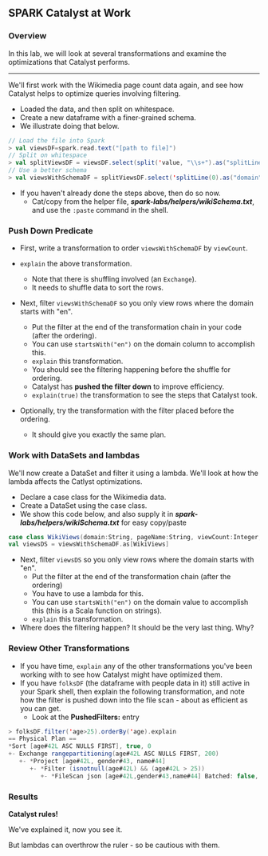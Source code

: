 ## SPARK Catalyst at Work

### Overview
 
In this lab, we will look at several transformations and examine the optimizations that Catalyst performs.
 
----

We'll first work with the Wikimedia page count data again, and see how Catalyst helps to optimize queries involving filtering.

* Loaded the data, and then split on whitespace.
* Create a new dataframe with a finer-grained schema.
* We illustrate doing that below.

```scala
// Load the file into Spark
> val viewsDF=spark.read.text("[path to file]")
// Split on whitespace
> val splitViewsDF = viewsDF.select(split('value, "\\s+").as("splitLine"))
// Use a better schema
> val viewsWithSchemaDF = splitViewsDF.select('splitLine(0).as("domain"), 'splitLine(1).as("pageName"), 'splitLine(2).cast("integer").as("viewCount"), 'splitLine(3).cast("long").as("size"))
```

* If you haven't already done the steps above, then do so now.
	* Cat/copy from the helper file, __*spark-labs/helpers/wikiSchema.txt*__, and use the `:paste` command in the shell.

### Push Down Predicate

* First, write a transformation to order `viewsWithSchemaDF` by `viewCount`.
* `explain` the above transformation.
	* Note that there is shuffling involved (an `Exchange`).
	* It needs to shuffle data to sort the rows.

* Next, filter `viewsWithSchemaDF` so you only view rows where the domain starts with "en".
	* Put the filter at the end of the transformation chain in your code (after the ordering).
	* You can use `startsWith("en")` on the domain column to accomplish this.
	* `explain` this transformation.
	* You should see the filtering happening before the shuffle for ordering.
	* Catalyst has **pushed the filter down** to improve efficiency.
	* `explain(true)` the transformation to see the steps that Catalyst took.
* Optionally, try the transformation with the filter placed before the ordering.
	* It should give you exactly the same plan.

### Work with DataSets and lambdas

We'll now create a DataSet and filter it using a lambda.  We'll look at how the lambda affects the Catlyst optimizations.

* Declare a case class for the Wikimedia data.
* Create a DataSet using the case class.
* We show this code below, and also supply it in __*spark-labs/helpers/wikiSchema.txt*__ for easy copy/paste

```scala
case class WikiViews(domain:String, pageName:String, viewCount:Integer, size:Long)
val viewsDS = viewsWithSchemaDF.as[WikiViews]
```

* Next, filter `viewsDS` so you only view rows where the domain starts with "en".
	* Put the filter at the end of the transformation chain (after the ordering)
	* You have to use a lambda for this.
	* You can use `startsWith("en")` on the domain value to accomplish this (this is a Scala function on strings).
	* `explain` this transformation.
* Where does the filtering happen?  It should be the very last thing.  Why?

### Review Other Transformations

* If you have time, `explain` any of the other transformations you've been working with to see how Catalyst might have optimized them.
* If you have `folksDF` (the dataframe with people data in it) still active in your Spark shell, then explain the following transformation, and note how the filter is pushed down into the file scan - about as efficient as you can get.
	* Look at the **PushedFilters:** entry

```scala
> folksDF.filter('age>25).orderBy('age).explain
== Physical Plan ==
*Sort [age#42L ASC NULLS FIRST], true, 0
+- Exchange rangepartitioning(age#42L ASC NULLS FIRST, 200)
   +- *Project [age#42L, gender#43, name#44]
      +- *Filter (isnotnull(age#42L) && (age#42L > 25))
         +- *FileScan json [age#42L,gender#43,name#44] Batched: false, Format: JSON, Location: ..., PartitionFilters: [], PushedFilters: [IsNotNull(age), GreaterThan(age,25)], ReadSchema: struct<age:bigint,gender:string,name:string>
```

### Results

**Catalyst rules!**

We've explained it, now you see it.

But lambdas can overthrow the ruler - so be cautious with them.
